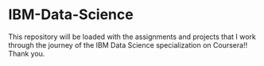 # IBM-Data-Science 

This repository will be loaded with the assignments and projects that I work through the journey of the IBM Data Science specialization on Coursera!!
 Thank you.
